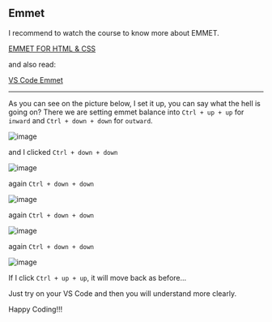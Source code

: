## Emmet

I recommend to watch the course to know more about EMMET.

[EMMET FOR HTML & CSS](https://frontendmasters.com/courses/customize-vs-code/emmet-for-html-css/)

and also read: 

[VS Code Emmet](https://code.visualstudio.com/docs/editor/emmet)

- - - - - 

As you can see on the picture below, I set it up, you can say what the hell is going on? There we are setting emmet balance into `Ctrl + up + up` for `inward` and `Ctrl + down + down` for `outward`.

![image](https://github.com/saidali-ibn-zafar/Visual-Studio-Code-can-do-that/assets/120341849/6614c84d-8e29-4619-b1da-920824434dd4)

and I clicked `Ctrl + down + down`

![image](https://github.com/saidali-ibn-zafar/Visual-Studio-Code-can-do-that/assets/120341849/f36fddde-5a0d-4983-94f9-ee3ae2934f40)

again `Ctrl + down + down`

![image](https://github.com/saidali-ibn-zafar/Visual-Studio-Code-can-do-that/assets/120341849/678b2ef9-e66b-48b4-a74b-974996727cef)

again `Ctrl + down + down`

![image](https://github.com/saidali-ibn-zafar/Visual-Studio-Code-can-do-that/assets/120341849/4c47ac86-a327-4d8f-90ae-47c345962337)

again `Ctrl + down + down`

![image](https://github.com/saidali-ibn-zafar/Visual-Studio-Code-can-do-that/assets/120341849/429f72d8-e4c1-47bc-824b-17931c715a5c)


If I click `Ctrl + up + up`, it will move back as before...

Just try on your VS Code and then you will understand more clearly.

Happy Coding!!!
